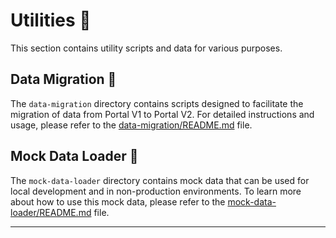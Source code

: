 # Utilities :wrench:

This section contains utility scripts and data for various purposes.

## Data Migration :arrows_counterclockwise:

The `data-migration` directory contains scripts designed to facilitate the migration of data from Portal V1 to Portal V2. For detailed instructions and usage, please refer to the [data-migration/README.md](data-migration/README.md) file.

## Mock Data Loader :page_with_curl:

The `mock-data-loader` directory contains mock data that can be used for local development and in non-production environments. To learn more about how to use this mock data, please refer to the [mock-data-loader/README.md](mock-data-loader/README.md) file.

---
